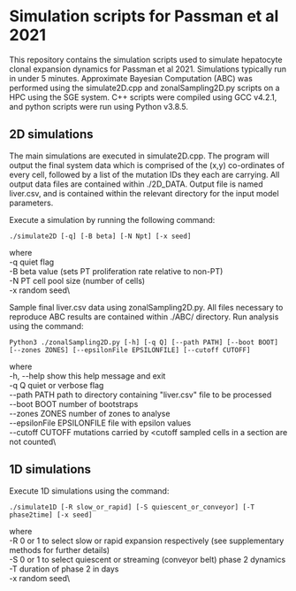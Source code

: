 # Simulation scripts for Passman et al 2021

This repository contains the simulation scripts used to simulate hepatocyte clonal expansion dynamics for Passman et al 2021. Simulations typically run in under 5 minutes. Approximate Bayesian Computation (ABC) was performed using the simulate2D.cpp and zonalSampling2D.py scripts on a HPC using the SGE system. C++ scripts were compiled using GCC v4.2.1, and python scripts were run using Python v3.8.5.


## 2D simulations

The main simulations are executed in simulate2D.cpp. The program will output the final system data which is comprised of the (x,y) co-ordinates of every cell, followed by a list of the mutation IDs they each are carrying. All output data files are contained within ./2D_DATA. Output file is named liver.csv, and is contained within the relevant directory for the input model parameters.

Execute a simulation by running the following command:

```
./simulate2D [-q] [-B beta] [-N Npt] [-x seed]
```

where\
  -q	quiet flag\
  -B	beta value (sets PT proliferation rate relative to non-PT)\
  -N	PT cell pool size (number of cells)\
  -x	random seed\


Sample final liver.csv data using zonalSampling2D.py. All files necessary to reproduce ABC results are contained within ./ABC/ directory. Run analysis using the command:

```
Python3 ./zonalSampling2D.py [-h] [-q Q] [--path PATH] [--boot BOOT] [--zones ZONES] [--epsilonFile EPSILONFILE] [--cutoff CUTOFF]
```

where\
  -h, --help            show this help message and exit\
  -q Q                  quiet or verbose flag\
  --path PATH           path to directory containing "liver.csv" file to be processed\
  --boot BOOT           number of bootstraps\
  --zones ZONES         number of zones to analyse\
  --epsilonFile	EPSILONFILE
                        file with epsilon values\
  --cutoff CUTOFF       mutations carried by <cutoff sampled cells in a section are not counted\


## 1D simulations

Execute 1D simulations using the command:

```
./simulate1D [-R slow_or_rapid] [-S quiescent_or_conveyor] [-T phase2time] [-x seed]
```

where\
  -R	0 or 1 to select slow or rapid expansion respectively (see supplementary methods for further details)\
  -S	0 or 1 to select quiescent or streaming (conveyor belt) phase 2 dynamics\
  -T	duration of phase 2 in days\
  -x	random seed\



